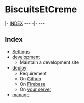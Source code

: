 # BiscuitsEtCreme
|- [INDEX](./index) --- -|- ---
## Index 


<!-- [index](#index) -->
- [Settings](./settings)
- [development](./development)
    - Maintain a development site
- [deploy](./deploy)
    - Requirement
    - On [Github](./deploy.md#github-pages)
    - On [Firebase](./deploy.md#firebase)
    - On [your server](./deploy.md#server)
- [manage](./administration)
